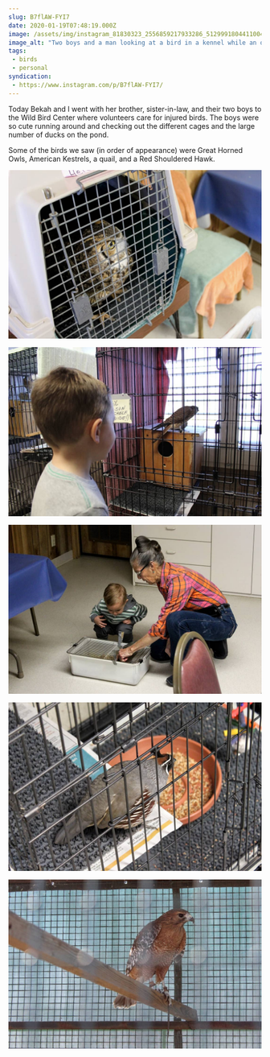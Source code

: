 ```yaml
---
slug: B7flAW-FYI7
date: 2020-01-19T07:48:19.000Z
image: /assets/img/instagram_81830323_2556859217933286_512999180441100443_n_17851921483803136.jpg
image_alt: "Two boys and a man looking at a bird in a kennel while an older woman looks over."
tags:
 - birds
 - personal
syndication:
 - https://www.instagram.com/p/B7flAW-FYI7/
---
```


Today Bekah and I went with her brother, sister-in-law, and their two boys to the Wild Bird Center where volunteers care for injured birds. The boys were so cute running around and checking out the different cages and the large number of ducks on the pond.

Some of the birds we saw (in order of appearance) were Great Horned Owls, American Kestrels, a quail, and a Red Shouldered Hawk.

![An owl looking out of a kennel.](/assets/img/instagram_81188405_164947081450500_4795581423792285732_n_18079880992164538.jpg)

![A boy looking at a small kestrel in a cage.](/assets/img/instagram_80732466_1458146491027905_1300650911471001860_n_17844135301912162.jpg)

![An older woman showing a young boy a rat cage.](/assets/img/instagram_80904055_2552600928357187_4330979808686966050_n_17843248750918820.jpg)

![A quail in a cage.](/assets/img/instagram_81988803_195056151636818_7175560326809067971_n_17882457523493770.jpg)

![A hawk in an aviary.](/assets/img/instagram_80771595_325067018380638_1416774039350623935_n_17861427610655524.jpg)
